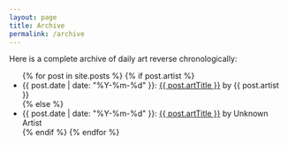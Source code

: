 ```yaml
---
layout: page
title: Archive
permalink: /archive
---
```


Here is a complete archive of daily art reverse chronologically:
<ul>
  {% for post in site.posts %}
    {% if post.artist %}
    <li>
      {{ post.date | date: "%Y-%m-%d" }}: <a href="{{ post.url }}">{{ post.artTitle }}</a> by {{ post.artist }}
    </li>
    {% else %}
    <li>
      {{ post.date | date: "%Y-%m-%d" }}: <a href="{{ post.url }}">{{ post.artTitle }}</a> by Unknown Artist 
    </li>
    {% endif %}
  {% endfor %}
</ul>


